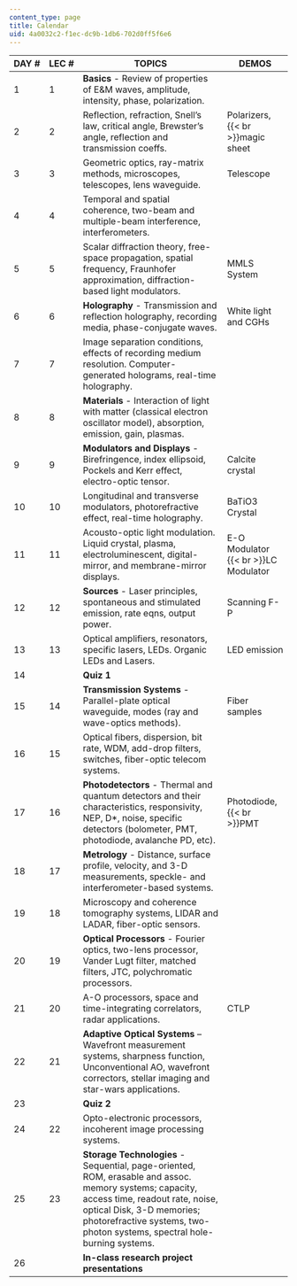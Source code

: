 ```yaml
---
content_type: page
title: Calendar
uid: 4a0032c2-f1ec-dc9b-1db6-702d0ff5f6e6
---
```


| DAY # | LEC # | TOPICS | DEMOS |
| --- | --- | --- | --- |
| 1 | 1 | **Basics** - Review of properties of E&M waves, amplitude, intensity, phase, polarization. | &nbsp; |
| 2 | 2 | Reflection, refraction, Snell’s law, critical angle, Brewster’s angle, reflection and transmission coeffs. | Polarizers,  {{< br >}}magic sheet |
| 3 | 3 | Geometric optics, ray-matrix methods, microscopes, telescopes, lens waveguide. | Telescope |
| 4 | 4 | Temporal and spatial coherence, two-beam and multiple-beam interference, interferometers. | &nbsp; |
| 5 | 5 | Scalar diffraction theory, free-space propagation, spatial frequency, Fraunhofer approximation, diffraction-based light modulators. | MMLS System |
| 6 | 6 | **Holography** - Transmission and reflection holography, recording media, phase-conjugate waves. | White light and CGHs |
| 7 | 7 | Image separation conditions, effects of recording medium resolution. Computer-generated holograms, real-time holography. | &nbsp; |
| 8 | 8 | **Materials** - Interaction of light with matter (classical electron oscillator model), absorption, emission, gain, plasmas. | &nbsp; |
| 9 | 9 | **Modulators and Displays** - Birefringence, index ellipsoid, Pockels and Kerr effect, electro-optic tensor. | Calcite crystal |
| 10 | 10 | Longitudinal and transverse modulators, photorefractive effect, real-time holography. | BaTiO3 Crystal |
| 11 | 11 | Acousto-optic light modulation. Liquid crystal, plasma, electroluminescent, digital-mirror, and membrane-mirror displays. | E-O Modulator  {{< br >}}LC Modulator |
| 12 | 12 | **Sources** - Laser principles, spontaneous and stimulated emission, rate eqns, output power. | Scanning F-P |
| 13 | 13 | Optical amplifiers, resonators, specific lasers, LEDs. Organic LEDs and Lasers. | LED emission |
| 14 | &nbsp; | **Quiz 1** | &nbsp; |
| 15 | 14 | **Transmission Systems** - Parallel-plate optical waveguide, modes (ray and wave-optics methods). | Fiber samples |
| 16 | 15 | Optical fibers, dispersion, bit rate, WDM, add-drop filters, switches, fiber-optic telecom systems. | &nbsp; |
| 17 | 16 | **Photodetectors** - Thermal and quantum detectors and their characteristics, responsivity, NEP, D\*, noise, specific detectors (bolometer, PMT, photodiode, avalanche PD, etc). | Photodiode,  {{< br >}}PMT |
| 18 | 17 | **Metrology** - Distance, surface profile, velocity, and 3-D measurements, speckle- and interferometer-based systems. | &nbsp; |
| 19 | 18 | Microscopy and coherence tomography systems, LIDAR and LADAR, fiber-optic sensors. | &nbsp; |
| 20 | 19 | **Optical Processors** - Fourier optics, two-lens processor, Vander Lugt filter, matched filters, JTC, polychromatic processors. | &nbsp; |
| 21 | 20 | A-O processors, space and time-integrating correlators, radar applications. | CTLP |
| 22 | 21 | **Adaptive Optical Systems** – Wavefront measurement systems, sharpness function, Unconventional AO, wavefront correctors, stellar imaging and star-wars applications. | &nbsp; |
| 23 | &nbsp; | **Quiz 2** | &nbsp; |
| 24 | 22 | Opto-electronic processors, incoherent image processing systems. | &nbsp; |
| 25 | 23 | **Storage Technologies** - Sequential, page-oriented, ROM, erasable and assoc. memory systems; capacity, access time, readout rate, noise, optical Disk, 3-D memories; photorefractive systems, two-photon systems, spectral hole-burning systems. | &nbsp; |
| 26 | &nbsp; | **In-class research project presentations** |